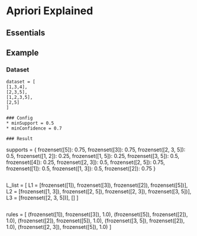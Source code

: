 # Apriori Explained

## Essentials


## Example

### Dataset
```
dataset = [
[1,3,4],
[2,3,5],
[1,2,3,5],
[2,5]
]

### Config
* minSupport = 0.5
* minConfidence = 0.7

### Result
```
supports = {
frozenset([5]): 0.75, 
frozenset([3]): 0.75, 
frozenset([2, 3, 5]): 0.5, 
frozenset([1, 2]): 0.25, 
frozenset([1, 5]): 0.25, 
frozenset([3, 5]): 0.5, 
frozenset([4]): 0.25, 
frozenset([2, 3]): 0.5, 
frozenset([2, 5]): 0.75, 
frozenset([1]): 0.5, 
frozenset([1, 3]): 0.5, 
frozenset([2]): 0.75
}
```

```
L_list = [
L1 = [frozenset([1]), frozenset([3]), frozenset([2]), frozenset([5])], 
L2 = [frozenset([1, 3]), frozenset([2, 5]), frozenset([2, 3]), frozenset([3, 5])], 
L3 = [frozenset([2, 3, 5])], []
]
```

```
rules = [
(frozenset([1]), frozenset([3]), 1.0), 
(frozenset([5]), frozenset([2]), 1.0), 
(frozenset([2]), frozenset([5]), 1.0), 
(frozenset([3, 5]), frozenset([2]), 1.0), 
(frozenset([2, 3]), frozenset([5]), 1.0)
]
```

